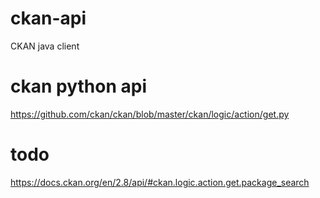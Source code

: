 # ckan-api
CKAN java client

# ckan python api
https://github.com/ckan/ckan/blob/master/ckan/logic/action/get.py

# todo
https://docs.ckan.org/en/2.8/api/#ckan.logic.action.get.package_search